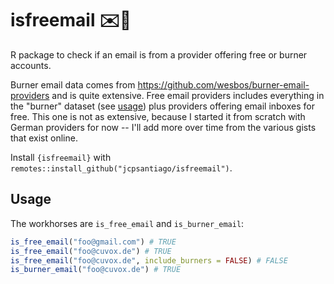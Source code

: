 # isfreemail ✉️🎐
R package to check if an email is from a provider offering free or burner accounts.

Burner email data comes from https://github.com/wesbos/burner-email-providers and is quite extensive.
Free email providers includes everything in the "burner" dataset (see [usage](#usage)) plus providers offering email inboxes for free. This one is not as extensive, because I started it from scratch with German providers for now -- I'll add more over time from the various gists that exist online.

Install `{isfreemail}` with `remotes::install_github("jcpsantiago/isfreemail")`.

## Usage
The workhorses are `is_free_email` and `is_burner_email`:
```r
is_free_email("foo@gmail.com") # TRUE
is_free_email("foo@cuvox.de") # TRUE
is_free_email("foo@cuvox.de", include_burners = FALSE) # FALSE
is_burner_email("foo@cuvox.de") # TRUE
```
